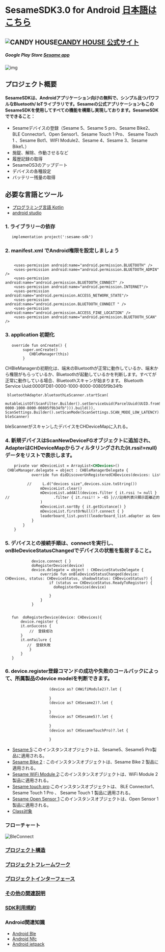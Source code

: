 # SesameSDK3.0 for Android           	          [日本語はこちら](README_ja.md)
## ![CANDY HOUSE](https://jp.candyhouse.co/cdn/shop/files/3_eea4302e-b1ab-435d-8112-f97d85d5eda2.png?v=1682502225&width=18)[CANDY HOUSE 公式サイト](https://jp.candyhouse.co/)

##### Google Play Store [Sesame app](https://play.google.com/store/apps/details?id=co.candyhouse.sesame2)
![img](./doc/img/SesameSDK_Swift.png)
## プロジェクト概要
#### SesameSDKは、Androidアプリケーション向けの無料で、シンプル且つパワフルなBluetooth/ IoTライブラリです。Sesameの公式アプリケーションもこのSesameSDKを使用してすべての機能を構築し実現しております。SesameSDKでできること：

- Sesameデバイスの登録（Sesame 5、Sesame 5 pro、Sesame Bike2、BLE Connector1、Open Sensor1、Sesame Touch 1 Pro、 Sesame Touch 1 、Sesame Bot1、WIFI Module2、Sesame 4、Sesame 3、Sesame Bike1、）
- 施錠、解除、作動させるなど
- 履歴記録の取得
- SesameOS3のアップデート
- デバイスの各種設定
- バッテリー残量の取得


##  必要な言語とツール
- [プログラミング言語 Kotlin](https://kotlinlang.org/)
- [android studio](https://developer.android.com/studio)  
   
### 1. ライブラリーの依存
```svg
   implementation project(':sesame-sdk')
```
### 2. manifest.xml でAndroid権限を設定しましょう
```agsl
   
    <uses-permission android:name="android.permission.BLUETOOTH" />
    <uses-permission android:name="android.permission.BLUETOOTH_ADMIN" />
    <uses-permission android:name="android.permission.BLUETOOTH_CONNECT" />
    <uses-permission android:name="android.permission.INTERNET"/>
    <uses-permission android:name="android.permission.ACCESS_NETWORK_STATE"/>
    <uses-permission android:name="android.permission.BLUETOOTH_CONNECT " />
    <uses-permission android:name="android.permission.ACCESS_FINE_LOCATION" />
    <uses-permission android:name="android.permission.BLUETOOTH_SCAN" />
```
### 3. application 初期化
```agsl
   override fun onCreate() {
        super.onCreate()
           CHBleManager(this)
        }
```
CHBleManagerの初期化は、端末のBluetoothが正常に動作しているか、端末から権限がもらっているか、Bluetoothが起動しているかを判断します。すべてが正常に動作している場合、Bluetoothスキャンが始まります。
Bluetooth Service Uuid:0000FD81-0000-1000-8000-00805f9b34fb
```agsl
 bluetoothAdapter.bluetoothLeScanner.startScan(
 mutableListOf(ScanFilter.Builder().setServiceUuid(ParcelUuid(UUID.fromString("0000FD81-0000-1000-8000-00805f9b34fb"))).build()), ScanSettings.Builder().setScanMode(ScanSettings.SCAN_MODE_LOW_LATENCY).build(), bleScanner)

```
bleScannerがスキャンしたデバイスをCHDeviceMapに入れる。

### 4. 新規デバイスはScanNewDeviceFGオブジェクトに追加され、AdapterはCHDeviceMapからフィルタリングされた(it.rssi!=null)データをリストで表示します。
```svg
    private var mDeviceList = ArrayList<CHDevices>()
 CHBleManager.delegate = object : CHBleManagerDelegate {
            override fun didDiscoverUnRegisteredCHDevices(devices: List<CHDevices>) {

          //     L.d("devices size",devices.size.toString())
                mDeviceList.clear()
                mDeviceList.addAll(devices.filter { it.rssi != null }
//                    .filter { it.rssi!! > -65 }///註冊列表只顯示距離近的
                )
                mDeviceList.sortBy { it.getDistance() }
                mDeviceList.firstOrNull()?.connect { }
                leaderboard_list.post((leaderboard_list.adapter as GenericAdapter<*>)::notifyDataSetChanged)
            }
        }
    }
```
### 5. デバイスとの接続手順は、connectを実行し、onBleDeviceStatusChangedでデバイスの状態を監視すること。
```agsl
            device.connect { }
            doRegisterDevice(device)
            device.delegate = object : CHDeviceStatusDelegate {
                override fun onBleDeviceStatusChanged(device: CHDevices, status: CHDeviceStatus, shadowStatus: CHDeviceStatus?) {
                    if (status == CHDeviceStatus.ReadyToRegister) {
                      doRegisterDevice(device)
                       
                    }
                }
            }
            
           
   fun  doRegisterDevice(device: CHDevices){
       device.register {
       it.onSuccess {
           //  登録成功
       }
       it.onFailure {
          //  登録失敗
           }
       }
   }
```
### 6. device.register登録コマンドの成功や失敗のコールバックによって、所属製品のdevice modelを判断できます。
```svg
                    (device as? CHWifiModule2)?.let {
                     
                    }
                    (device as? CHSesame2)?.let {
                     
                    }
                    (device as? CHSesame5)?.let {
                    
                    }
                    (device as? CHSesameTouchPro)?.let {
                       
                    }

```
- [Sesame 5](doc/command/sesame5fun.md):このインスタンスオブジェクトは、Sesame5、Sesame5 Pro製品に適用される。
- [Sesame Bike 2](doc/command/sesamebike2fun.md) : このインスタンスオブジェクトは、Sesame Bike 2 製品に適用される。
- [Sesame WiFi Module 2](doc/command/sesamewifimodule.md):このインスタンスオブジェクトは、WiFi Module 2 製品に適用される。
- [Sesame touch pro](doc/command/sesametouchpro.md):このインスタンスオブジェクトは、 BLE Connector1、 Sesame Touch 1 Pro 、  Sesame Touch 1 製品に適用される。
- [Sesame Open Sensor 1](doc/command/sesame_open_sensor.md):このインスタンスオブジェクトは、Open Sensor 1 製品に適用される。
- [Class对象](doc/class/allclass.md)
### フローチャート
![BleConnect](doc/bleprotocol/BleConnect.svg)

### [プロジェクト構造](./doc/product_structure.md)
### [プロジェクトフレームワーク](./doc/Sesame_framework.md)
### [プロジェクトインターフェース](./doc/APP_instroduce.md)
###  [その他の関連説明](./doc/sesame_code.md)
### [SDK利用規約](https://jp.candyhouse.co/pages/sesamesdk%E5%88%A9%E7%94%A8%E8%A6%8F%E7%B4%84)
 ### Android関連知識
- [Android Ble](https://developer.android.com/guide/topics/connectivity/bluetooth-le?hl=zh-cn)
- [Android Nfc](https://developer.android.com/guide/topics/connectivity/nfc?hl=zh-cn)
- [Android jetpack](https://developer.android.com/jetpack?hl=zh-cn)





